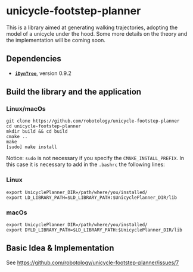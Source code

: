 # unicycle-footstep-planner
This is a library aimed at generating walking trajectories, adopting the model of a unicycle under the hood. Some more details on the theory and the implementation will be coming soon.

## Dependencies

- **[``iDynTree``](https://github.com/robotology/idyntree)**, version 0.9.2

## Build the library and the application
### Linux/macOs
```
git clone https://github.com/robotology/unicycle-footstep-planner
cd unicycle-footstep-planner
mkdir build && cd build
cmake ..
make
[sudo] make install
```
Notice: ``sudo`` is not necessary if you specify the ``CMAKE_INSTALL_PREFIX``. In this case it is necessary to add in the ``.bashrc`` the following lines:
### Linux
```
export UnicyclePlanner_DIR=/path/where/you/installed/
export LD_LIBRARY_PATH=$LD_LIBRARY_PATH:$UnicyclePlanner_DIR/lib
```

### macOs
```
export UnicyclePlanner_DIR=/path/where/you/installed/
export DYLD_LIBRARY_PATH=$LD_LIBRARY_PATH:$UnicyclePlanner_DIR/lib
```
## Basic Idea & Implementation
See https://github.com/robotology/unicycle-footstep-planner/issues/7
